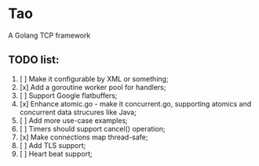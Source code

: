 # Tao

A Golang TCP framework


## TODO list:  
1. [ ] Make it configurable by XML or something;  
2. [x] Add a goroutine worker pool for handlers;  
3. [ ] Support Google flatbuffers;  
4. [x] Enhance atomic.go - make it concurrent.go, supporting atomics and concurrent data strucures like Java;   
5. [ ] Add more use-case examples;  
6. [ ] Timers should support cancel() operation;  
7. [x] Make connections map thread-safe;  
8. [ ] Add TLS support;   
9. [ ] Heart beat support;  
